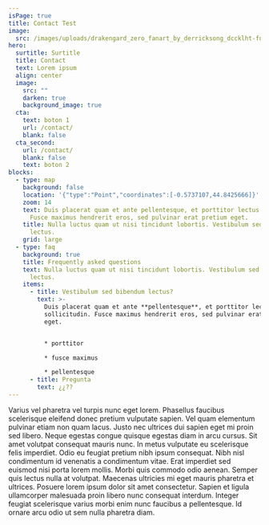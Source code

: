 ```yaml
---
isPage: true
title: Contact Test
image:
  src: /images/uploads/drakengard_zero_fanart_by_derricksong_dccklht-fullview.jpg
hero:
  surtitle: Surtitle
  title: Contact
  text: Lorem ipsum
  align: center
  image:
    src: ""
    darken: true
    background_image: true
  cta:
    text: boton 1
    url: /contact/
    blank: false
  cta_second:
    url: /contact/
    blank: false
    text: boton 2
blocks:
  - type: map
    background: false
    location: '{"type":"Point","coordinates":[-0.5737107,44.8425666]}'
    zoom: 14
    text: Duis placerat quam et ante pellentesque, et porttitor lectus sollicitudin.
      Fusce maximus hendrerit eros, sed pulvinar erat pretium eget.
    title: Nulla luctus quam ut nisi tincidunt lobortis. Vestibulum sed bibendum
      lectus.
    grid: large
  - type: faq
    background: true
    title: Frequently asked questions
    text: Nulla luctus quam ut nisi tincidunt lobortis. Vestibulum sed bibendum
      lectus.
    items:
      - title: Vestibulum sed bibendum lectus?
        text: >-
          Duis placerat quam et ante **pellentesque**, et porttitor lectus
          sollicitudin. Fusce maximus hendrerit eros, sed pulvinar erat pretium
          eget.


          * porttitor

          * fusce maximus

          * pellentesque
      - title: Pregunta
        text: ¿¿??
---
```



Varius vel pharetra vel turpis nunc eget lorem. Phasellus faucibus scelerisque eleifend donec pretium vulputate sapien. Vel quam elementum pulvinar etiam non quam lacus. Justo nec ultrices dui sapien eget mi proin sed libero. Neque egestas congue quisque egestas diam in arcu cursus. Sit amet volutpat consequat mauris nunc. In metus vulputate eu scelerisque felis imperdiet. Odio eu feugiat pretium nibh ipsum consequat. Nibh nisl condimentum id venenatis a condimentum vitae. Erat imperdiet sed euismod nisi porta lorem mollis. Morbi quis commodo odio aenean. Semper quis lectus nulla at volutpat. Maecenas ultricies mi eget mauris pharetra et ultrices. Posuere lorem ipsum dolor sit amet consectetur. Sapien et ligula ullamcorper malesuada proin libero nunc consequat interdum. Integer feugiat scelerisque varius morbi enim nunc faucibus a pellentesque. Id ornare arcu odio ut sem nulla pharetra diam.